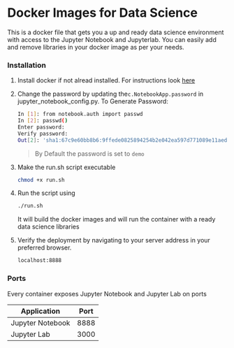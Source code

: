 # Docker Images for Data Science

This is a docker file that gets you a up and ready data science environment with access to the Jupyter Notebook and Jupyterlab. You can easily add and remove libraries in your docker image as per your needs.

### Installation

1. Install docker if not alread installed. For instructions look [here](https://docs.docker.com/engine/install/) 

2. Change the password by updating the`c.NotebookApp.password` in jupyter_notebook_config.py. To Generate Password:
    ```bash
    In [1]: from notebook.auth import passwd
    In [2]: passwd()
    Enter password:
    Verify password:
    Out[2]: 'sha1:67c9e60bb8b6:9ffede0825894254b2e042ea597d771089e11aed'
    ```
    > By Default the password is set to `demo`
    
3. Make the run.sh script executable
    ```bash
    chmod +x run.sh
    ```
4. Run the script using
    ```bash
    ./run.sh
    ```
    It will build the docker images and will run the container with a ready data science libraries
5. Verify the deployment by navigating to your server address in your preferred browser.
    ```bash
    localhost:8888
    ```

### Ports 

Every container exposes Jupyter Notebook and Jupyter Lab on ports

| Application | Port |
| ------ | ------ |
| Jupyter Notebook | 8888 |
| Jupyter Lab | 3000 |

